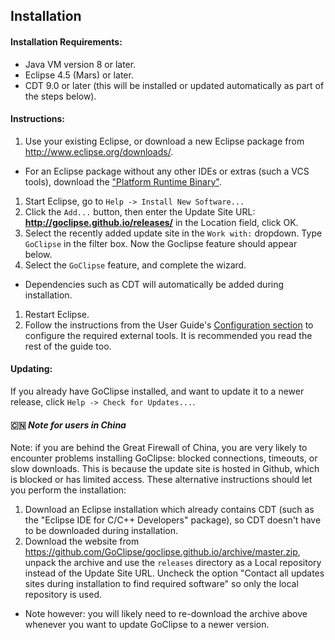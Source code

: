 ## Installation

#### Installation Requirements: 
 * Java VM version 8 or later.
 * Eclipse 4.5 (Mars) or later.
 * CDT 9.0 or later (this will be installed or updated automatically as part of the steps below).

#### Instructions:
 1. Use your existing Eclipse, or download a new Eclipse package from http://www.eclipse.org/downloads/. 
  * For an Eclipse package without any other IDEs or extras (such a VCS tools), download the ["Platform Runtime Binary"](http://archive.eclipse.org/eclipse/downloads/drops4/R-4.5.2-201602121500/#PlatformRuntime). 
 1. Start Eclipse, go to `Help -> Install New Software...`
 1. Click the `Add...` button, then enter the Update Site URL: **http://goclipse.github.io/releases/** in the Location field, click OK.
 1. Select the recently added update site in the `Work with:` dropdown. Type `GoClipse` in the filter box. Now the Goclipse feature should appear below.
 1. Select the `GoClipse` feature, and complete the wizard. 
  * Dependencies such as CDT will automatically be added during installation.
 1. Restart Eclipse. 
 1. Follow the instructions from the User Guide's [Configuration section](UserGuide.md#configuration) to configure the required external tools. It is recommended you read the rest of the guide too.  

#### Updating:
If you already have GoClipse installed, and want to update it to a newer release, click `Help -> Check for Updates...`.

#### :cn: *Note for users in China*
Note: if you are behind the Great Firewall of China, you are very likely to encounter problems installing GoClipse: blocked connections, timeouts, or slow downloads. This is because the update site is hosted in Github, which is blocked or has limited access. These alternative instructions should let you perform the installation:

 1. Download an Eclipse installation which already contains CDT (such as the "Eclipse IDE for C/C++ Developers" package), so CDT doesn't have to be downloaded during installation.
 1. Download the website from https://github.com/GoClipse/goclipse.github.io/archive/master.zip, unpack the archive and use the `releases` directory as a Local repository instead of the Update Site URL. Uncheck the option "Contact all updates sites during installation to find required software" so only the local repository is used. 

  * Note however: you will likely need to re-download the archive above whenever you want to update GoClipse to a newer version.
